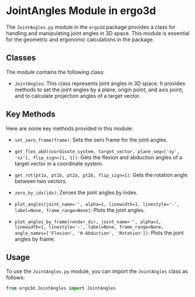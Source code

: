 # JointAngles Module in ergo3d

The `JointAngles.py` module in the `ergo3d` package provides a class for handling and manipulating joint angles in 3D space. This module is essential for the geometric and ergonomic calculations in the package.

## Classes

The module contains the following class:

- `JointAngles`: This class represents joint angles in 3D space. It provides methods to set the joint angles by a plane, origin point, and axis point, and to calculate projection angles of a target vector.

## Key Methods

Here are some key methods provided in this module:

- `set_zero_frame(frame)`: Sets the zero frame for the joint angles.

- `get_flex_abd(coordinate_system, target_vector, plane_seq=['xy', 'xz'], flip_sign=[1, 1])`: Gets the flexion and abduction angles of a target vector in a coordinate system.

- `get_rot(pt1a, pt1b, pt2a, pt2b, flip_sign=1)`: Gets the rotation angle between two vectors.

- `zero_by_idx(idx)`: Zeroes the joint angles by index.

- `plot_angles(joint_name='', alpha=1, linewidth=1, linestyle='-', label=None, frame_range=None)`: Plots the joint angles.

- `plot_angles_by_frame(render_dir, joint_name='', alpha=1, linewidth=1, linestyle='-', label=None, frame_range=None, angle_names=['Flexion', 'H-Abduction', 'Rotation'])`: Plots the joint angles by frame.

## Usage

To use the `JointAngles.py` module, you can import the `JointAngles` class as follows:

```python
from ergo3d.JointAngles import JointAngles